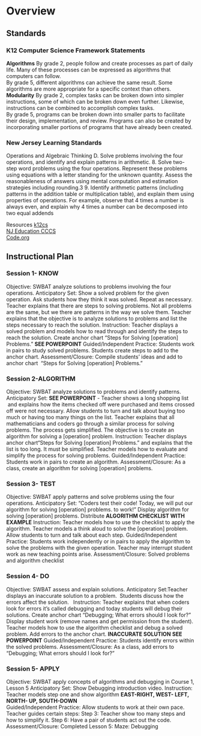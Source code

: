 # Overview

## Standards
### K12 Computer Science Framework Statements
**Algorithms**
By grade 2, people follow and create processes as part of daily life. Many of these processes can be expressed as algorithms that computers can follow.  
By grade 5, different algorithms can achieve the same result. Some algorithms are more appropriate for a specific context than others.  
**Modularity**
By grade 2, complex tasks can be broken down into simpler instructions, some of which can be broken down even further. Likewise, instructions can be combined to accomplish complex tasks.  
By grade 5, programs can be broken down into smaller parts to facilitate their design, implementation, and review. Programs can also be created by incorporating smaller portions of programs that have already been created.  

### New Jersey Learning Standards
Operations and Algebraic Thinking
D. Solve problems involving the four operations, and identify and explain patterns in arithmetic.
8. Solve two-step word problems using the four operations. Represent these problems using equations with a letter standing for the unknown quantity. Assess the reasonableness of answers using mental computation and estimation strategies including rounding.3
9. Identify arithmetic patterns (including patterns in the addition table or multiplication table), and explain them using properties of operations. For example, observe that 4 times a number is always even, and explain why 4 times a number can be decomposed into two equal addends

Resources
[k12cs](www.k12cs.org)  
[NJ Education CCCS](www.state.nj.us/education/cccs/)  
[Code.org](www.code.org)  

## Instructional Plan
### Session 1- KNOW
Objective: SWBAT analyze solutions to problems involving the four operations.
Anticipatory Set: Show a solved problem for the given operation. Ask students how they think it was solved. Repeat as necessary. Teacher explains that there are steps to solving problems. Not all problems are the same, but we there are patterns in the way we solve them. Teacher explains that the objective is to analyze solutions to problems and list the steps necessary to reach the solution.
Instruction: Teacher displays a solved problem and models how to read through and identify the steps to reach the solution. Create anchor chart “Steps for Solving [operation] Problems.” **SEE POWERPOINT**
Guided/Independent Practice: Students work in pairs to study solved problems. Students create steps to add to the anchor chart.
Assessment/Closure: Compile students’ ideas and add to anchor chart  “Steps for Solving [operation] Problems.”

### Session 2-ALGORITHM
Objective: SWBAT analyze solutions to problems and identify patterns.
Anticipatory Set: **SEE POWERPOINT** - Teacher shows a long shopping list  and explains how the items checked off were purchased and items crossed off were not necessary. Allow students to turn and talk about buying too much or having too many things on the list. Teacher explains that all mathematicians and coders go through a similar process for solving problems. The process gets simplified. The objective is to create an algorithm for solving a [operation] problem.
Instruction: Teacher displays anchor chart“Steps for Solving [operation] Problems.”
 and explains that the list is too long. It must be simplified. Teacher models how to evaluate and simplify the process for solving problems.
Guided/Independent Practice: Students work in pairs to create an algorithm.
Assessment/Closure: As a class, create an algorithm for solving [operation] problems.

### Session 3- TEST
Objective: SWBAT apply patterns and solve problems using the four operations.
Anticipatory Set: “Coders test their code! Today, we will put our algorithm for solving [operation] problems. to work!” Display algorithm for solving [operation] problems. Distribute **ALGORITHM CHECKLIST WITH EXAMPLE**
Instruction: Teacher models how to use the checklist to apply the algorithm. Teacher models a think aloud to solve the [operation] problem. Allow students to turn and talk about each step.
Guided/Independent Practice: Students work independently or in pairs to apply the algorithm to solve the problems with the given operation. Teacher may interrupt student work as new teaching points arise.
Assessment/Closure: Solved problems and algorithm checklist

### Session 4- DO
Objective: SWBAT assess and explain solutions.
Anticipatory Set:Teacher displays an inaccurate solution to a problem.  Students discuss how the errors affect the solution.  
Instruction: Teacher explains that when coders look for errors it’s called debugging and today students will debug their solutions. Create anchor chart “Debugging; What errors should I look for?” Display student work (remove names and get permission from the student). Teacher models how to use the algorithm checklist and debug a solved problem. Add errors to the anchor chart. **INACCURATE SOLUTION** **SEE POWERPOINT**
Guided/Independent Practice: Students identify errors within the solved problems.
Assessment/Closure: As a class, add errors to “Debugging; What errors should I look for?”

### Session 5- APPLY
Objective: SWBAT apply concepts of algorithms and debugging in Course 1, Lesson 5
Anticipatory Set: Show Debugging introduction video.
Instruction: Teacher models step one and show algorithm
**EAST-RIGHT, WEST- LEFT, NORTH- UP, SOUTH-DOWN**  
Guided/Independent Practice: Allow students to work at their own pace. Teacher guides certain steps:
 Step 3: Teacher show too many steps and how to simplify it.
Step 6: Have a pair of students act out the code.
Assessment/Closure: Completed Lesson 5: Maze: Debugging
